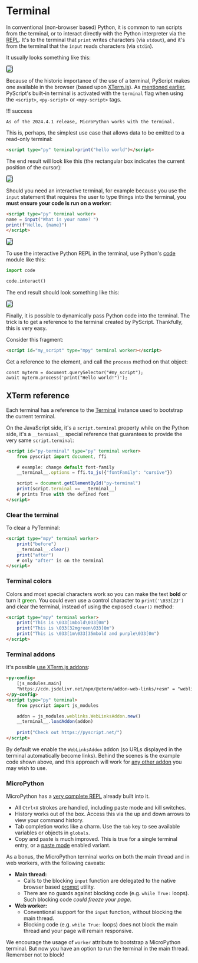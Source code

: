 # Terminal

In conventional (non-browser based) Python, it is common to run scripts from
the terminal, or to interact directly with the Python interpreter via the
[REPL](https://en.wikipedia.org/wiki/Read%E2%80%93eval%E2%80%93print_loop).
It's to the terminal that `print` writes characters (via `stdout`), and it's
from the terminal that the `input` reads characters (via `stdin`).

It usually looks something like this:

<img src="../../assets/images/py-terminal.gif" style="border: 1px solid black; border-radius: 0.2rem; box-shadow: var(--md-shadow-z1);"/>

Because of the historic importance of the use of a terminal, PyScript makes one
available in the browser (based upon [XTerm.js](https://xtermjs.org/)).
As [mentioned earlier](first-steps.md), PyScript's built-in terminal is
activated with the `terminal` flag when using the `<script>`, `<py-script>` or
`<mpy-script>` tags.

!!! success 

    As of the 2024.4.1 release, MicroPython works with the terminal.

This is, perhaps, the simplest use case that allows data to be emitted to a
read-only terminal:

```html
<script type="py" terminal>print("hello world")</script>
```

The end result will look like this (the rectangular box indicates the current
position of the cursor):

<img src="../../assets/images/pyterm1.png" style="border: 1px solid black; border-radius: 0.2rem; box-shadow: var(--md-shadow-z1);"/>

Should you need an interactive terminal, for example because you use the
`input` statement that requires the user to type things into the terminal, you
**must ensure your code is run on a worker**:

```html
<script type="py" terminal worker>
name = input("What is your name? ")
print(f"Hello, {name}")
</script>
```
<img src="../../assets/images/pyterm2.gif" style="border: 1px solid black; border-radius: 0.2rem; box-shadow: var(--md-shadow-z1);"/>

To use the interactive Python REPL in the terminal, use Python's
[code](https://docs.python.org/3/library/code.html) module like this:

```python
import code

code.interact()
```

The end result should look something like this:

<img src="../../assets/images/pyterm3.gif" style="border: 1px solid black; border-radius: 0.2rem; box-shadow: var(--md-shadow-z1);"/>

Finally, it is possible to dynamically pass Python code into the terminal. The
trick is to get a reference to the terminal created by PyScript. Thankfully,
this is very easy.

Consider this fragment:

```html
<script id="my_script" type="mpy" terminal worker></script>
```

Get a reference to the element, and call the `process` method on
that object:

```JS
const myterm = document.querySelector("#my_script");
await myterm.process('print("Hello world!")');
```

## XTerm reference

Each terminal has a reference to the
[Terminal](https://xtermjs.org/docs/api/terminal/classes/terminal/)
instance used to bootstrap the current terminal.

On the JavaScript side, it's a `script.terminal` property while on the Python
side, it's a `__terminal__` special reference that guarantees to provide the
very same `script.terminal`:

```html title="How to reach the XTerm Terminal"
<script id="py-terminal" type="py" terminal worker>
    from pyscript import document, ffi

    # example: change default font-family
    __terminal__.options = ffi.to_js({"fontFamily": "cursive"})

    script = document.getElementById("py-terminal")
    print(script.terminal == __terminal__)
    # prints True with the defined font
</script>
```

### Clear the terminal

To clear a PyTerminal:

```html title="Clearing the terminal"
<script type="mpy" terminal worker>
    print("before")
    __terminal__.clear()
    print("after")
    # only "after" is on the terminal
</script>
```

### Terminal colors

Colors and most special characters work so you can make the text **bold** or
turn it <span style="color: green">green</span>. You could even use a control
character to `print('\033[2J')` and clear the terminal, instead of using the
exposed `clear()` method:

```html title="Terminal colors"
<script type="mpy" terminal worker>
    print("This is \033[1mbold\033[0m")
    print("This is \033[32mgreen\033[0m")
    print("This is \033[1m\033[35mbold and purple\033[0m")
</script>
```

### Terminal addons

It's possible [use XTerm.js addons](https://xtermjs.org/docs/guides/using-addons/):

```html title="Terminal addons"
<py-config>
    [js_modules.main]
    "https://cdn.jsdelivr.net/npm/@xterm/addon-web-links/+esm" = "weblinks"
</py-config>
<script type="py" terminal>
    from pyscript import js_modules

    addon = js_modules.weblinks.WebLinksAddon.new()
    __terminal__.loadAddon(addon)
    
    print("Check out https://pyscript.net/")
</script>
```

By default we enable the `WebLinksAddon` addon (so URLs displayed in the
terminal automatically become links). Behind the scenes is the example code
shown above, and this approach will work for
[any other addon](https://github.com/xtermjs/xterm.js/tree/master/addons/) you
may wish to use.

### MicroPython

MicroPython has a
[very complete REPL](https://docs.micropython.org/en/latest/reference/repl.html)
already built into it.

  * All `Ctrl+X` strokes are handled, including paste mode and kill switches.
  * History works out of the box. Access this via the up and down arrows to
    view your command history.
  * Tab completion works like a charm. Use the `tab` key to see available
    variables or objects in `globals`.
  * Copy and paste is much improved. This is true for a single terminal entry,
    or a
    [paste mode](https://docs.micropython.org/en/latest/reference/repl.html#paste-mode)
    enabled variant.

As a bonus, the MicroPython terminal works on both the main thread and in
web workers, with the following caveats:

* **Main thread:**
    * Calls to the blocking `input` function are delegated to the native browser
      based
      [prompt](https://developer.mozilla.org/en-US/docs/Web/API/Window/prompt)
      utility.
    * There are no guards against blocking code (e.g. `while True:` loops).
      Such blocking code _could freeze your page_.
* **Web worker:**
    * Conventional support for the `input` function, without blocking the main
      thread.
    * Blocking code (e.g. `while True:` loops) does not block the main thread
      and your page will remain responsive.

We encourage the usage of `worker` attribute to bootstrap a MicroPython
terminal. But now you have an option to run the terminal in the main thread.
Remember not to block!
